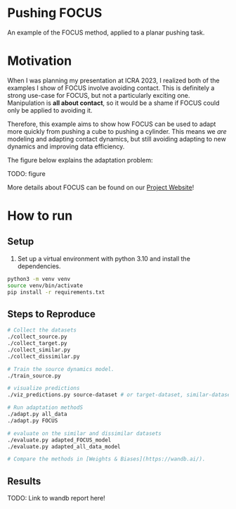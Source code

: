 # Pushing FOCUS

An example of the FOCUS method, applied to a planar pushing task.

# Motivation

When I was planning my presentation at ICRA 2023, I realized both of the examples I show of FOCUS involve avoiding contact.
This is definitely a strong use-case for FOCUS, but not a particularly exciting one.
Manipulation is **all about contact**, so it would be a shame if FOCUS could only be applied to avoiding it.

Therefore, this example aims to show how FOCUS can be used to adapt more quickly from pushing a cube to pushing a cylinder.
This means we *are* modeling and adapting contact dynamics, but still avoiding adapting to new dynamics and improving data efficiency.

The figure below explains the adaptation problem:

TODO: figure

More details about FOCUS can be found on our [Project Website](https://sites.google.com/view/focused-adaptation-dynamics/home)!

# How to run

## Setup
1. Set up a virtual environment with python 3.10 and install the dependencies.

```bash
python3 -m venv venv
source venv/bin/activate
pip install -r requirements.txt
```

## Steps to Reproduce

```bash
# Collect the datasets
./collect_source.py
./collect_target.py
./collect_similar.py
./collect_dissimilar.py

# Train the source dynamics model.
./train_source.py

# visualize predictions
./viz_predictions.py source-dataset # or target-dataset, similar-dataset, dissimilar-dataset

# Run adaptation methodS
./adapt.py all_data
./adapt.py FOCUS

# evaluate on the similar and dissimilar datasets
./evaluate.py adapted_FOCUS_model
./evaluate.py adapted_all_data_model

# Compare the methods in [Weights & Biases](https://wandb.ai/).
```

## Results

TODO: Link to wandb report here!